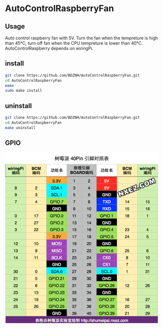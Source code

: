 # AutoControlRaspberryFan
## Usage
Auto control raspberry fan with 5V. Turn the fan when the tempreture is high than 45°C, turn off fan when the CPU tempreture is lower than 40°C.
AutoControlRaspberry depends on wiringPi.
## install

```bash
git clone https://github.com/BDZNH/AutoControlRaspberryFan.git
cd AutoControlRaspberryFan
make
sudo make install
```
## uninstall
```bash
git clone https://github.com/BDZNH/AutoControlRaspberryFan.git
cd AutoControlRaspberryFan
make uninstall
```
## GPIO
[![引脚定义](rpi-pins-40-0.png)](http://shumeipai.nxez.com/raspberry-pi-pins-version-40)
